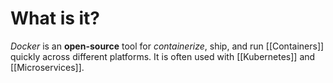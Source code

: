 # What is it?

*Docker* is an **open-source** tool for *containerize*, ship, and run [[Containers]] quickly across different platforms. It is often used with [[Kubernetes]] and [[Microservices]].